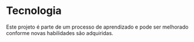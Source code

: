 # Tecnologia
Este projeto é parte de um processo de aprendizado e pode ser melhorado conforme novas habilidades são adquiridas.

